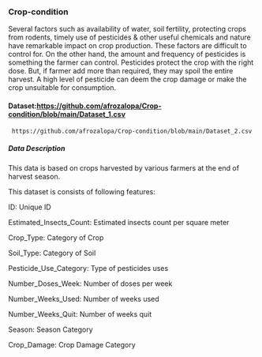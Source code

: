 ### Crop-condition
Several factors such as availability of water, soil fertility, protecting crops from rodents, timely use of pesticides & other useful chemicals and nature have remarkable 
impact on crop production. These factors are difficult to control for. On the other hand, the amount and frequency of pesticides is something the farmer can control.
Pesticides protect the crop with the right dose. But, if farmer add more than required, they may spoil the entire harvest. A high level of pesticide can deem the crop damage or make the crop unsuitable for consumption. 
#### Dataset:https://github.com/afrozalopa/Crop-condition/blob/main/Dataset_1.csv
     https://github.com/afrozalopa/Crop-condition/blob/main/Dataset_2.csv
##### Data Description
This data is based on crops harvested by various farmers at the end of harvest season.

This dataset is consists of following features: 

ID: Unique ID

Estimated_Insects_Count: Estimated insects count per square meter

Crop_Type:	Category of Crop

Soil_Type:	Category of Soil 

Pesticide_Use_Category:	Type of pesticides uses 

Number_Doses_Week:	Number of doses per week

Number_Weeks_Used:	Number of weeks used

Number_Weeks_Quit:	Number of weeks quit

Season:	Season Category 

Crop_Damage:	Crop Damage Category 

